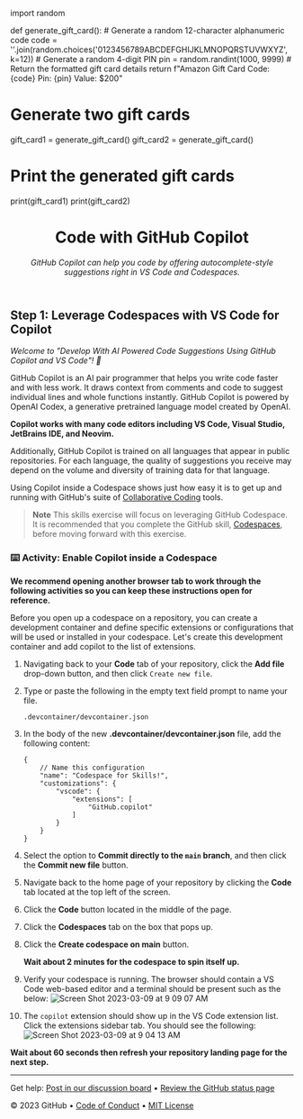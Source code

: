 import random

def generate_gift_card():
    # Generate a random 12-character alphanumeric code
    code = ''.join(random.choices('0123456789ABCDEFGHIJKLMNOPQRSTUVWXYZ', k=12))
    # Generate a random 4-digit PIN
    pin = random.randint(1000, 9999)
    # Return the formatted gift card details
    return f"Amazon Gift Card Code: {code} Pin: {pin} Value: $200"

# Generate two gift cards
gift_card1 = generate_gift_card()
gift_card2 = generate_gift_card()

# Print the generated gift cards
print(gift_card1)
print(gift_card2)<header>

<!--
  <<< Author notes: Course header >>>
  Read <https://skills.github.com/quickstart> for more information about how to build courses using this template.
  Include a 1280×640 image, course name in sentence case, and a concise description in emphasis.
  In your repository settings: enable template repository, add your 1280×640 social image, auto delete head branches.
  Next to "About", add description & tags; disable releases, packages, & environments.
  Add your open source license, GitHub uses the MIT license.
-->

# Code with GitHub Copilot

_GitHub Copilot can help you code by offering autocomplete-style suggestions right in VS Code and Codespaces._

</header>

<!--
  <<< Author notes: Step 1 >>>
  Choose 3-5 steps for your course.
  The first step is always the hardest, so pick something easy!
  Link to docs.github.com for further explanations.
  Encourage users to open new tabs for steps!
-->

## Step 1: Leverage Codespaces with VS Code for Copilot

_Welcome to "Develop With AI Powered Code Suggestions Using GitHub Copilot and VS Code"! :wave:_

GitHub Copilot is an AI pair programmer that helps you write code faster and with less work. It draws context from comments and code to suggest individual lines and whole functions instantly. GitHub Copilot is powered by OpenAI Codex, a generative pretrained language model created by OpenAI.

**Copilot works with many code editors including VS Code, Visual Studio, JetBrains IDE, and Neovim.**

Additionally, GitHub Copilot is trained on all languages that appear in public repositories. For each language, the quality of suggestions you receive may depend on the volume and diversity of training data for that language.

Using Copilot inside a Codespace shows just how easy it is to get up and running with GitHub's suite of [Collaborative Coding](https://github.com/features#features-collaboration) tools.

> **Note**
> This skills exercise will focus on leveraging GitHub Codespace. It is recommended that you complete the GitHub skill, [Codespaces](https://github.com/skills/code-with-codespaces), before moving forward with this exercise.

### :keyboard: Activity: Enable Copilot inside a Codespace

**We recommend opening another browser tab to work through the following activities so you can keep these instructions open for reference.**

Before you open up a codespace on a repository, you can create a development container and define specific extensions or configurations that will be used or installed in your codespace. Let's create this development container and add copilot to the list of extensions.

1. Navigating back to your **Code** tab of your repository, click the **Add file** drop-down button, and then click `Create new file`.
1. Type or paste the following in the empty text field prompt to name your file.
   ```
   .devcontainer/devcontainer.json
   ```
1. In the body of the new **.devcontainer/devcontainer.json** file, add the following content:
   ```
   {
       // Name this configuration
       "name": "Codespace for Skills!",
       "customizations": {
           "vscode": {
               "extensions": [
                   "GitHub.copilot"
               ]
           }
       }
   }
   ```
1. Select the option to **Commit directly to the `main` branch**, and then click the **Commit new file** button.
1. Navigate back to the home page of your repository by clicking the **Code** tab located at the top left of the screen.
1. Click the **Code** button located in the middle of the page.
1. Click the **Codespaces** tab on the box that pops up.
1. Click the **Create codespace on main** button.

   **Wait about 2 minutes for the codespace to spin itself up.**

1. Verify your codespace is running. The browser should contain a VS Code web-based editor and a terminal should be present such as the below:
   ![Screen Shot 2023-03-09 at 9 09 07 AM](https://user-images.githubusercontent.com/26442605/224102962-d0222578-3f10-4566-856d-8d59f28fcf2e.png)
1. The `copilot` extension should show up in the VS Code extension list. Click the extensions sidebar tab. You should see the following:
   ![Screen Shot 2023-03-09 at 9 04 13 AM](https://user-images.githubusercontent.com/26442605/224102514-7d6d2f51-f435-401d-a529-7bae3ae3e511.png)

**Wait about 60 seconds then refresh your repository landing page for the next step.**

<footer>

<!--
  <<< Author notes: Footer >>>
  Add a link to get support, GitHub status page, code of conduct, license link.
-->

---

Get help: [Post in our discussion board](https://github.com/orgs/skills/discussions/categories/code-with-copilot) &bull; [Review the GitHub status page](https://www.githubstatus.com/)

&copy; 2023 GitHub &bull; [Code of Conduct](https://www.contributor-covenant.org/version/2/1/code_of_conduct/code_of_conduct.md) &bull; [MIT License](https://gh.io/mit)

</footer>
